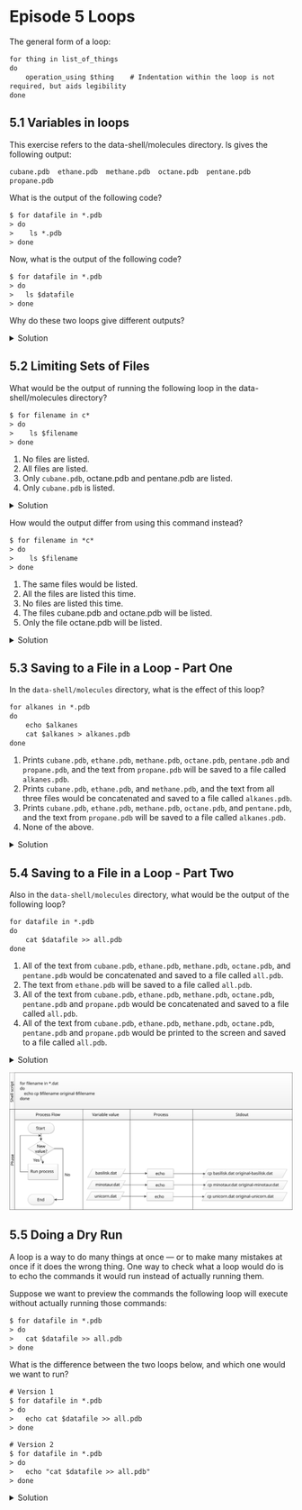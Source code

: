 # Episode 5 Loops

The general form of a loop:

~~~
for thing in list_of_things
do
    operation_using $thing    # Indentation within the loop is not required, but aids legibility
done
~~~

## 5.1 Variables in loops

This exercise refers to the data-shell/molecules directory. ls gives the following output:

~~~
cubane.pdb  ethane.pdb  methane.pdb  octane.pdb  pentane.pdb  propane.pdb
~~~

What is the output of the following code?

~~~
$ for datafile in *.pdb
> do
>    ls *.pdb
> done
~~~

Now, what is the output of the following code?

~~~
$ for datafile in *.pdb
> do
>	ls $datafile
> done
~~~

Why do these two loops give different outputs?

<details>
<summary>Solution</summary>
The first code block gives the same output on each iteration through the loop. Bash expands the wildcard *.pdb within the loop body (as well as before the loop starts) to match all files ending in .pdb and then lists them using ls. The expanded loop would look like this:

~~~
$ for datafile in cubane.pdb  ethane.pdb  methane.pdb  octane.pdb  pentane.pdb  propane.pdb
> do
>	ls cubane.pdb  ethane.pdb  methane.pdb  octane.pdb  pentane.pdb  propane.pdb
> done
~~~
~~~
cubane.pdb  ethane.pdb  methane.pdb  octane.pdb  pentane.pdb  propane.pdb
cubane.pdb  ethane.pdb  methane.pdb  octane.pdb  pentane.pdb  propane.pdb
cubane.pdb  ethane.pdb  methane.pdb  octane.pdb  pentane.pdb  propane.pdb
cubane.pdb  ethane.pdb  methane.pdb  octane.pdb  pentane.pdb  propane.pdb
cubane.pdb  ethane.pdb  methane.pdb  octane.pdb  pentane.pdb  propane.pdb
cubane.pdb  ethane.pdb  methane.pdb  octane.pdb  pentane.pdb  propane.pdb
~~~

The second code block lists a different file on each loop iteration. The value of the datafile variable is evaluated using $datafile, and then listed using ls.

~~~
cubane.pdb
ethane.pdb
methane.pdb
octane.pdb
pentane.pdb
propane.pdb
~~~
</details>

## 5.2 Limiting Sets of Files

What would be the output of running the following loop in the data-shell/molecules directory?

~~~
$ for filename in c*
> do
>    ls $filename
> done
~~~

1. No files are listed.
2. All files are listed.
3. Only `cubane.pdb`, octane.pdb and pentane.pdb are listed.
4. Only `cubane.pdb` is listed.

<details>
<summary>Solution</summary>
4 is the correct answer. * matches zero or more characters, so any file name starting with the letter c, followed by zero or more other characters will be matched.
</details>

How would the output differ from using this command instead?

~~~
$ for filename in *c*
> do
>    ls $filename
> done
~~~

1. The same files would be listed.
2. All the files are listed this time.
3. No files are listed this time.
4. The files cubane.pdb and octane.pdb will be listed.
5. Only the file octane.pdb will be listed.

<details>
<summary>Solution</summary>
4 is the correct answer. * matches zero or more characters, so a file name with zero or more characters before a letter c and zero or more characters after the letter c will be matched.
</details>

## 5.3 Saving to a File in a Loop - Part One

In the `data-shell/molecules` directory, what is the effect of this loop?

~~~
for alkanes in *.pdb
do
    echo $alkanes
    cat $alkanes > alkanes.pdb
done
~~~

1. Prints `cubane.pdb`, `ethane.pdb`, `methane.pdb`, `octane.pdb`, `pentane.pdb` and `propane.pdb`, and the text from `propane.pdb` will be saved to a file called `alkanes.pdb`.
2. Prints `cubane.pdb`, `ethane.pdb`, and `methane.pdb`, and the text from all three files would be concatenated and saved to a file called `alkanes.pdb`.
3. Prints `cubane.pdb`, `ethane.pdb`, `methane.pdb`, `octane.pdb`, and `pentane.pdb`, and the text from `propane.pdb` will be saved to a file called `alkanes.pdb`.
4. None of the above.

<details>
<summary>Solution</summary>
1 is the correct answer. The text from each file in turn gets written to the `alkanes.pdb` file. However, the file gets overwritten on each loop interation, so the final content of `alkanes.pdb` is the text from the `propane.pdb` file.
</details>

## 5.4 Saving to a File in a Loop - Part Two

Also in the `data-shell/molecules` directory, what would be the output of the following loop?

~~~
for datafile in *.pdb
do
    cat $datafile >> all.pdb
done
~~~

1. All of the text from `cubane.pdb`, `ethane.pdb`, `methane.pdb`, `octane.pdb`, and `pentane.pdb` would be concatenated and saved to a file called `all.pdb`.
2. The text from `ethane.pdb` will be saved to a file called `all.pdb`.
3. All of the text from `cubane.pdb`, `ethane.pdb`, `methane.pdb`, `octane.pdb`, `pentane.pdb` and `propane.pdb` would be concatenated and saved to a file called `all.pdb`.
4. All of the text from `cubane.pdb`, `ethane.pdb`, `methane.pdb`, `octane.pdb`, `pentane.pdb` and `propane.pdb` would be printed to the screen and saved to a file called `all.pdb`.

<details>
<summary>Solution</summary>
3 is the correct answer. `>>` appends to a file, rather than overwriting it with the redirected output from a command. Given the output from the `cat` command has been redirected, nothing is printed to the screen.
</details>

![shell_script_for_loop_flow_chart](fig/shell_script_for_loop_flow_chart.svg)

## 5.5 Doing a Dry Run

A loop is a way to do many things at once — or to make many mistakes at once if it does the wrong thing. One way to check what a loop would do is to echo the commands it would run instead of actually running them.

Suppose we want to preview the commands the following loop will execute without actually running those commands:

~~~
$ for datafile in *.pdb
> do
>   cat $datafile >> all.pdb
> done
~~~

What is the difference between the two loops below, and which one would we want to run?

~~~
# Version 1
$ for datafile in *.pdb
> do
>   echo cat $datafile >> all.pdb
> done
~~~

~~~
# Version 2
$ for datafile in *.pdb
> do
>   echo "cat $datafile >> all.pdb"
> done
~~~

<details>
<summary>Solution</summary>
The second version is the one we want to run. This prints to screen everything enclosed in the quote marks, expanding the loop variable name because we have prefixed it with a dollar sign.

The first version appends the output from the command `echo cat $datafile` to the file, `all.pdb`. This file will just contain the list; `cat cubane.pdb`, `cat ethane.pdb`, `cat methane.pdb` etc.

Try both versions for yourself to see the output! Be sure to open the `all.pdb` file to view its contents.
</details>
